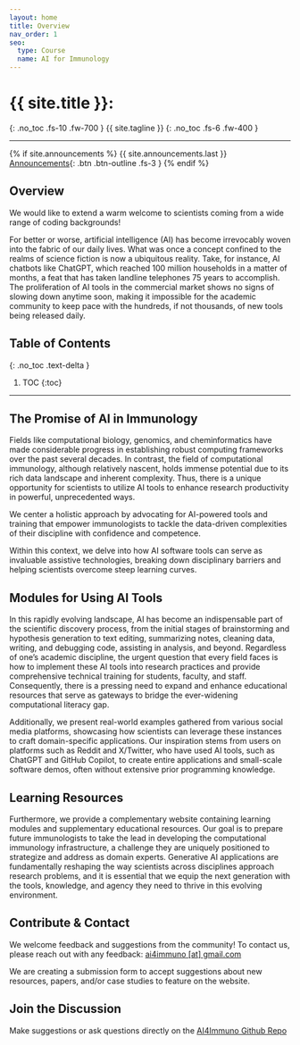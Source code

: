 ```yaml
---
layout: home
title: Overview
nav_order: 1
seo:
  type: Course
  name: AI for Immunology
---
```


# {{ site.title }}:
{: .no_toc .fs-10 .fw-700 }
{{ site.tagline }}
{: .no_toc .fs-6 .fw-400 }

---

{% if site.announcements %}
{{ site.announcements.last }}
[Announcements](announcements.md){: .btn .btn-outline .fs-3 }
{% endif %}


## Overview
We would like to extend a warm welcome to scientists coming from a wide range of coding backgrounds!

For better or worse, artificial intelligence (AI) has become irrevocably woven into the fabric of our daily lives. What was once a concept confined to the realms of science fiction is now a ubiquitous reality. Take, for instance, AI chatbots like ChatGPT, which reached 100 million households in a matter of months, a feat that has taken landline telephones 75 years to accomplish. The proliferation of AI tools in the commercial market shows no signs of slowing down anytime soon, making it impossible for the academic community to keep pace with the hundreds, if not thousands, of new tools being released daily.

## Table of Contents
{: .no_toc .text-delta }

1. TOC
{:toc}

---


## The Promise of AI in Immunology

Fields like computational biology, genomics, and cheminformatics have made considerable progress in establishing robust computing frameworks over the past several decades. In contrast, the field of computational immunology, although relatively nascent, holds immense potential due to its rich data landscape and inherent complexity. Thus, there is a unique opportunity for scientists to utilize AI tools to enhance research productivity in powerful, unprecedented ways.


We center a holistic approach by advocating for AI-powered tools and training that empower immunologists to tackle the data-driven complexities of their discipline with confidence and competence. 

Within this context, we delve into how AI software tools can serve as invaluable assistive technologies, breaking down disciplinary barriers and helping scientists overcome steep learning curves. 

## Modules for Using AI Tools

In this rapidly evolving landscape, AI has become an indispensable part of the scientific discovery process, from the initial stages of brainstorming and hypothesis generation to text editing, summarizing notes, cleaning data, writing, and debugging code, assisting in analysis, and beyond. Regardless of one’s academic discipline, the urgent question that every field faces is how to implement these AI tools into research practices and provide comprehensive technical training for students, faculty, and staff. Consequently, there is a pressing need to expand and enhance educational resources that serve as gateways to bridge the ever-widening computational literacy gap. 

Additionally, we present real-world examples gathered from various social media platforms, showcasing how scientists can leverage these instances to craft domain-specific applications. Our inspiration stems from users on platforms such as Reddit and X/Twitter, who have used AI tools, such as ChatGPT and GitHub Copilot, to create entire applications and small-scale software demos, often without extensive prior programming knowledge.


## Learning Resources

Furthermore, we provide a complementary website containing learning modules and supplementary educational resources. Our goal is to prepare future immunologists to take the lead in developing the computational immunology infrastructure, a challenge they are uniquely positioned to strategize and address as domain experts. Generative AI applications are fundamentally reshaping the way scientists across disciplines approach research problems, and it is essential that we equip the next generation with the tools, knowledge, and agency they need to thrive in this evolving environment.

## Contribute & Contact
We welcome feedback and suggestions from the community! To contact us, please reach out with any feedback: [ai4immuno [at] gmail.com](ai4immuno@gmail.com)

We are creating a submission form to accept suggestions about new resources, papers, and/or case studies to feature on the website.

## Join the Discussion
Make suggestions or ask questions directly on the [AI4Immuno Github Repo](https://github.com/ai4immuno/ai4immuno.github.io/discussions)